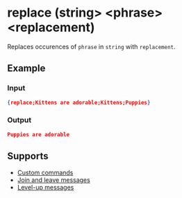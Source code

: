 # replace (string\> <phrase\> <replacement\)

Replaces occurences of `phrase` in `string` with `replacement`.

## Example

### Input

```json
{replace;Kittens are adorable;Kittens;Puppies}
```

### Output

```json
Puppies are adorable
```

## Supports

* [Custom commands](/Modules/custom_commands/)
* [Join and leave messages](/Modules/join_leave_messages/)
* [Level-up messages](/Modules/levels/)
